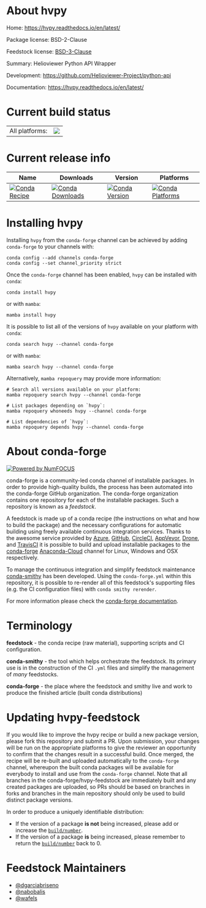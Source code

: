 About hvpy
==========

Home: https://hvpy.readthedocs.io/en/latest/

Package license: BSD-2-Clause

Feedstock license: [BSD-3-Clause](https://github.com/conda-forge/hvpy-feedstock/blob/main/LICENSE.txt)

Summary: Helioviewer Python API Wrapper

Development: https://github.com/Helioviewer-Project/python-api

Documentation: https://hvpy.readthedocs.io/en/latest/

Current build status
====================


<table><tr><td>All platforms:</td>
    <td>
      <a href="https://dev.azure.com/conda-forge/feedstock-builds/_build/latest?definitionId=17934&branchName=main">
        <img src="https://dev.azure.com/conda-forge/feedstock-builds/_apis/build/status/hvpy-feedstock?branchName=main">
      </a>
    </td>
  </tr>
</table>

Current release info
====================

| Name | Downloads | Version | Platforms |
| --- | --- | --- | --- |
| [![Conda Recipe](https://img.shields.io/badge/recipe-hvpy-green.svg)](https://anaconda.org/conda-forge/hvpy) | [![Conda Downloads](https://img.shields.io/conda/dn/conda-forge/hvpy.svg)](https://anaconda.org/conda-forge/hvpy) | [![Conda Version](https://img.shields.io/conda/vn/conda-forge/hvpy.svg)](https://anaconda.org/conda-forge/hvpy) | [![Conda Platforms](https://img.shields.io/conda/pn/conda-forge/hvpy.svg)](https://anaconda.org/conda-forge/hvpy) |

Installing hvpy
===============

Installing `hvpy` from the `conda-forge` channel can be achieved by adding `conda-forge` to your channels with:

```
conda config --add channels conda-forge
conda config --set channel_priority strict
```

Once the `conda-forge` channel has been enabled, `hvpy` can be installed with `conda`:

```
conda install hvpy
```

or with `mamba`:

```
mamba install hvpy
```

It is possible to list all of the versions of `hvpy` available on your platform with `conda`:

```
conda search hvpy --channel conda-forge
```

or with `mamba`:

```
mamba search hvpy --channel conda-forge
```

Alternatively, `mamba repoquery` may provide more information:

```
# Search all versions available on your platform:
mamba repoquery search hvpy --channel conda-forge

# List packages depending on `hvpy`:
mamba repoquery whoneeds hvpy --channel conda-forge

# List dependencies of `hvpy`:
mamba repoquery depends hvpy --channel conda-forge
```


About conda-forge
=================

[![Powered by
NumFOCUS](https://img.shields.io/badge/powered%20by-NumFOCUS-orange.svg?style=flat&colorA=E1523D&colorB=007D8A)](https://numfocus.org)

conda-forge is a community-led conda channel of installable packages.
In order to provide high-quality builds, the process has been automated into the
conda-forge GitHub organization. The conda-forge organization contains one repository
for each of the installable packages. Such a repository is known as a *feedstock*.

A feedstock is made up of a conda recipe (the instructions on what and how to build
the package) and the necessary configurations for automatic building using freely
available continuous integration services. Thanks to the awesome service provided by
[Azure](https://azure.microsoft.com/en-us/services/devops/), [GitHub](https://github.com/),
[CircleCI](https://circleci.com/), [AppVeyor](https://www.appveyor.com/),
[Drone](https://cloud.drone.io/welcome), and [TravisCI](https://travis-ci.com/)
it is possible to build and upload installable packages to the
[conda-forge](https://anaconda.org/conda-forge) [Anaconda-Cloud](https://anaconda.org/)
channel for Linux, Windows and OSX respectively.

To manage the continuous integration and simplify feedstock maintenance
[conda-smithy](https://github.com/conda-forge/conda-smithy) has been developed.
Using the ``conda-forge.yml`` within this repository, it is possible to re-render all of
this feedstock's supporting files (e.g. the CI configuration files) with ``conda smithy rerender``.

For more information please check the [conda-forge documentation](https://conda-forge.org/docs/).

Terminology
===========

**feedstock** - the conda recipe (raw material), supporting scripts and CI configuration.

**conda-smithy** - the tool which helps orchestrate the feedstock.
                   Its primary use is in the construction of the CI ``.yml`` files
                   and simplify the management of *many* feedstocks.

**conda-forge** - the place where the feedstock and smithy live and work to
                  produce the finished article (built conda distributions)


Updating hvpy-feedstock
=======================

If you would like to improve the hvpy recipe or build a new
package version, please fork this repository and submit a PR. Upon submission,
your changes will be run on the appropriate platforms to give the reviewer an
opportunity to confirm that the changes result in a successful build. Once
merged, the recipe will be re-built and uploaded automatically to the
`conda-forge` channel, whereupon the built conda packages will be available for
everybody to install and use from the `conda-forge` channel.
Note that all branches in the conda-forge/hvpy-feedstock are
immediately built and any created packages are uploaded, so PRs should be based
on branches in forks and branches in the main repository should only be used to
build distinct package versions.

In order to produce a uniquely identifiable distribution:
 * If the version of a package **is not** being increased, please add or increase
   the [``build/number``](https://docs.conda.io/projects/conda-build/en/latest/resources/define-metadata.html#build-number-and-string).
 * If the version of a package **is** being increased, please remember to return
   the [``build/number``](https://docs.conda.io/projects/conda-build/en/latest/resources/define-metadata.html#build-number-and-string)
   back to 0.

Feedstock Maintainers
=====================

* [@dgarciabriseno](https://github.com/dgarciabriseno/)
* [@nabobalis](https://github.com/nabobalis/)
* [@wafels](https://github.com/wafels/)

